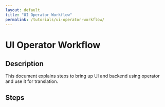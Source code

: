 ```yaml
---
layout: default
title: "UI Operator Workflow"
permalink: /tutorials/ui-operator-workflow/
---
```


# UI Operator Workflow

## Description

This document explains steps to bring up UI and backend using operator and use it for translation.

## Steps
